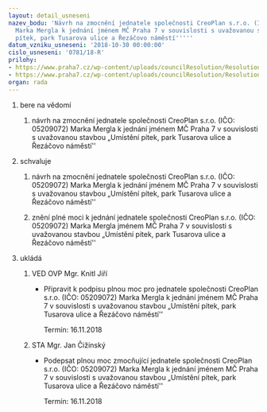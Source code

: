 ```yaml
---
layout: detail_usneseni
nazev_bodu: 'Návrh na zmocnění jednatele společnosti CreoPlan s.r.o. (IČO: 05209072)
  Marka Mergla k jednání jménem MČ Praha 7 v souvislosti s uvažovanou stavbou „Umístění
  pítek, park Tusarova ulice a Řezáčovo náměstí'''''
datum_vzniku_usneseni: '2018-10-30 00:00:00'
cislo_usneseni: '0781/18-R'
prilohy:
- https://www.praha7.cz/wp-content/uploads/councilResolution/Resolutions/30325/export/DUVODOVAZPRAVA~402483.pdf
- https://www.praha7.cz/wp-content/uploads/councilResolution/Resolutions/30325/export/export~402638.pdf
organ: rada
---
```

<ol id="urzList" class="urzList_view"><li class="urzClass1" id=""><span name="1">bere na vědomí</span><ol class="urzOlClass decimal "><li class="urzClass2" id="" style="text-align: left;"><span><p>návrh na zmocnění jednatele společnosti CreoPlan s.r.o. (IČO: 05209072) Marka Mergla k jednání jménem MČ Praha 7 v souvislosti s uvažovanou stavbou „Umístění pítek, park Tusarova ulice a Řezáčovo náměstí''</p></span></li></ol></li><li class="urzClass1" id=""><span name="24">schvaluje</span><ol class="urzOlClass decimal "><li class="urzClass2" id="" style="text-align: left;"><span><p>návrh na zmocnění jednatele společnosti CreoPlan s.r.o. (IČO: 05209072) Marka Mergla k jednání jménem MČ Praha 7 v souvislosti s uvažovanou stavbou „Umístění pítek, park Tusarova ulice a Řezáčovo náměstí''</p></span></li><li class="urzClass2" id="" style="text-align: left;"><span><p>znění plné moci k jednání jednatele společnosti CreoPlan s.r.o. (IČO: 05209072) Marka Mergla jménem MČ Praha 7 v souvislosti s uvažovanou stavbou „Umístění pítek, park Tusarova ulice a Řezáčovo náměstí''</p></span></li></ol></li><li class="urzClass1" id="urzUkoly"><span name="1">ukládá</span><ol class="urzOlClass"><li class="urzClass2"><span><p>VED OVP Mgr. Knitl Jiří</p></span><ul class="urzUlClass"><li class="urzClass3"><span><p>Připravit k podpisu plnou moc pro jednatele společnosti CreoPlan s.r.o. (IČO: 05209072) Marka Mergla k jednání jménem MČ Praha 7 v souvislosti s uvažovanou stavbou „Umístění pítek, park Tusarova ulice a Řezáčovo náměstí''</p></span><span class="urzUkolTermin">  Termín:&nbsp;16.11.2018</span></li></ul></li><li class="urzClass2"><span><p>STA Mgr. Jan Čižinský</p></span><ul class="urzUlClass"><li class="urzClass3"><span><p>Podepsat plnou moc zmocňující jednatele společnosti CreoPlan s.r.o. (IČO: 05209072) Marka Mergla k jednání jménem MČ Praha 7 v souvislosti s uvažovanou stavbou „Umístění pítek, park Tusarova ulice a Řezáčovo náměstí''</p></span><span class="urzUkolTermin">  Termín:&nbsp;16.11.2018</span></li></ul></li></ol></li></ol>